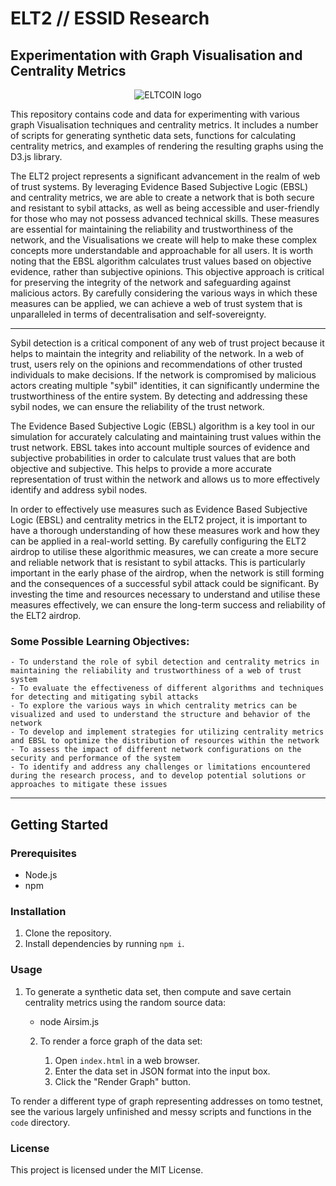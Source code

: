 # ELT2 // ESSID Research 
## Experimentation with Graph Visualisation and Centrality Metrics


<p align="center">
  <img style="max-width:200px" src="https://d33wubrfki0l68.cloudfront.net/cf9fc07728f1a59f546d83172784701e3b4a659d/40c12/static/eltwallet.c6dbb42e.png" alt="ELTCOIN logo">
</p>

This repository contains code and data for experimenting with various graph Visualisation techniques and centrality metrics. It includes a number of scripts for generating synthetic data sets, functions for calculating centrality metrics, and examples of rendering the resulting graphs using the D3.js library.

The ELT2 project represents a significant advancement in the realm of web of trust systems. By leveraging Evidence Based Subjective Logic (EBSL) and centrality metrics, we are able to create a network that is both secure and resistant to sybil attacks, as well as being accessible and user-friendly for those who may not possess advanced technical skills. These measures are essential for maintaining the reliability and trustworthiness of the network, and the Visualisations we create will help to make these complex concepts more understandable and approachable for all users. It is worth noting that the EBSL algorithm calculates trust values based on objective evidence, rather than subjective opinions. This objective approach is critical for preserving the integrity of the network and safeguarding against malicious actors. By carefully considering the various ways in which these measures can be applied, we can achieve a web of trust system that is unparalleled in terms of decentralisation and self-sovereignty.

---

Sybil detection is a critical component of any web of trust project because it helps to maintain the integrity and reliability of the network. In a web of trust, users rely on the opinions and recommendations of other trusted individuals to make decisions. If the network is compromised by malicious actors creating multiple "sybil" identities, it can significantly undermine the trustworthiness of the entire system. By detecting and addressing these sybil nodes, we can ensure the reliability of the trust network.

The Evidence Based Subjective Logic (EBSL) algorithm is a key tool in our simulation for accurately calculating and maintaining trust values within the trust network. EBSL takes into account multiple sources of evidence and subjective probabilities in order to calculate trust values that are both objective and subjective. This helps to provide a more accurate representation of trust within the network and allows us to more effectively identify and address sybil nodes.

In order to effectively use measures such as Evidence Based Subjective Logic (EBSL) and centrality metrics in the ELT2 project, it is important to have a thorough understanding of how these measures work and how they can be applied in a real-world setting. By carefully configuring the ELT2 airdrop to utilise these algorithmic measures, we can create a more secure and reliable network that is resistant to sybil attacks. This is particularly important in the early phase of the airdrop, when the network is still forming and the consequences of a successful sybil attack could be significant. By investing the time and resources necessary to understand and utilise these measures effectively, we can ensure the long-term success and reliability of the ELT2 airdrop.

### Some Possible Learning Objectives:

    - To understand the role of sybil detection and centrality metrics in maintaining the reliability and trustworthiness of a web of trust system
    - To evaluate the effectiveness of different algorithms and techniques for detecting and mitigating sybil attacks
    - To explore the various ways in which centrality metrics can be visualized and used to understand the structure and behavior of the network
    - To develop and implement strategies for utilizing centrality metrics and EBSL to optimize the distribution of resources within the network
    - To assess the impact of different network configurations on the security and performance of the system
    - To identify and address any challenges or limitations encountered during the research process, and to develop potential solutions or approaches to mitigate these issues

---

## Getting Started

### Prerequisites

- Node.js
- npm

### Installation

1. Clone the repository.
2. Install dependencies by running `npm i`.

### Usage

1. To generate a synthetic data set, then compute and save certain centrality metrics using the random source data:

    - node Airsim.js <number of nodes> <number of sybil nodes> <number of linking nodes>


    2. To render a force graph of the data set:

        1. Open `index.html` in a web browser.
        2. Enter the data set in JSON format into the input box.
        3. Click the "Render Graph" button.

To render a different type of graph representing addresses on tomo testnet, see the various largely unfinished and messy scripts and functions in the `code` directory.

### License

This project is licensed under the MIT License. 